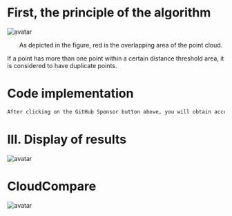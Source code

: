 #  First, the principle of the algorithm 

 ![avatar]( 20201217111213978.png) 

   As depicted in the figure, red is the overlapping area of the point cloud.  

 If a point has more than one point within a certain distance threshold area, it is considered to have duplicate points. 

#  Code implementation 

  ```python  
After clicking on the GitHub Sponsor button above, you will obtain access permissions to my private code repository ( https://github.com/slowlon/my_code_bar ) to view this blog code. By searching the code number of this blog, you can find the code you need, code number is: 2024020309574159587
  ```  
#  III. Display of results 

 ![avatar]( 20201217111445690.png) 

#  CloudCompare 

 ![avatar]( 20210108213852922.gif) 

